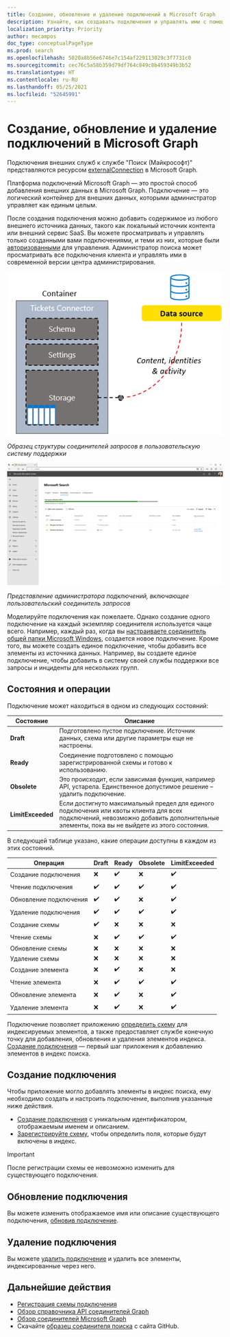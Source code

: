 ```yaml
---
title: Создание, обновление и удаление подключений в Microsoft Graph
description: Узнайте, как создавать подключения и управлять ими с помощью Microsoft Graph.
localization_priority: Priority
author: mecampos
doc_type: conceptualPageType
ms.prod: search
ms.openlocfilehash: 5020a8b56e6746e7c154af229113029c3f7731c0
ms.sourcegitcommit: cec76c5a58b359d79df764c849c8b459349b3b52
ms.translationtype: HT
ms.contentlocale: ru-RU
ms.lasthandoff: 05/25/2021
ms.locfileid: "52645991"
---
```

<!---<author of this doc: rsamai>--->

# <a name="create-update-and-delete-connections-in-the-microsoft-graph"></a>Создание, обновление и удаление подключений в Microsoft Graph

Подключения внешних служб к службе "Поиск (Майкрософт)" представляются ресурсом [externalConnection](/graph/api/resources/externalconnection?view=graph-rest-beta&preserve-view=true) в Microsoft Graph.

Платформа подключений Microsoft Graph — это простой способ добавления внешних данных в Microsoft Graph. Подключение — это логический контейнер для внешних данных, которыми администратор управляет как единым целым.

После создания подключения можно добавить содержимое из любого внешнего источника данных, такого как локальный источник контента или внешний сервис SaaS. Вы можете просматривать и управлять только созданными вами подключениями, и теми из них, которые были [авторизованными](/graph/api/external-post-connections?view=graph-rest-beta&preserve-view=true) для управления. Администратор поиска может просматривать все подключения клиента и управлять ими в современной версии центра администрирования.

<!-- markdownlint-disable MD036 -->
![Образец структуры соединителей запросов в пользовательскую систему поддержки](./images/connectors-images/connecting-external-content-manage-connections-connector-structure.png)

*Образец структуры соединителей запросов в пользовательскую систему поддержки*

![Представление администратора подключений, включающее пользовательский соединитель запросов](./images/connectors-images/connecting-external-content-manage-connections-admin-view.svg)

*Представление администратора подключений, включающее пользовательский соединитель запросов*

<!-- markdownlint-enable MD036 -->

Моделируйте подключения как пожелаете. Однако создание одного подключение на каждый экземпляр соединителя используется чаще всего. Например, каждый раз, когда вы [настраиваете соединитель общей папки Microsoft Windows](/microsoftsearch/configure-connector), создается новое подключение. Кроме того, вы можете создать единое подключение, чтобы добавить все элементы из источника данных. Например, вы создаете единое подключение, чтобы добавить в систему своей службы поддержки все запросы и инциденты для нескольких групп.

## <a name="states-and-operations"></a>Состояния и операции

Подключение может находиться в одном из следующих состояний:

| Состояние             | Описание                                                                                                                                               |
|-------------------|-----------------------------------------------------------------------------------------------------------------------------------------------------------|
| **Draft**         | Подготовлено пустое подключение. Источник данных, схема или другие параметры еще не настроены.                                                |
| **Ready**         | Соединение подготовлено с помощью зарегистрированной схемы и готово к использованию.                                                                          |
| **Obsolete**      | Это происходит, если зависимая функция, например API, устарела. Единственное допустимое решение – удалить подключение.                           |
| **LimitExceeded** | Если достигнуто максимальный предел для единого подключения или квоты клиента для всех подключений, невозможно добавить дополнительные элементы, пока вы не выйдете из этого состояния. |

В следующей таблице указано, какие операции доступны в каждом из этих состояний.

| Операция         | Draft              | Ready              | Obsolete           | LimitExceeded      |
|-------------------|--------------------|--------------------|--------------------|--------------------|
| Создание подключения | :x:                | :heavy_check_mark: | :x:                | :heavy_check_mark: |
| Чтение подключения   | :heavy_check_mark: | :heavy_check_mark: | :heavy_check_mark: | :heavy_check_mark: |
| Обновление подключения | :heavy_check_mark: | :heavy_check_mark: | :x:                | :heavy_check_mark: |
| Удаление подключения | :heavy_check_mark: | :heavy_check_mark: | :heavy_check_mark: | :heavy_check_mark: |
| Создание схемы     | :heavy_check_mark: | :x:                | :x:                | :x:                |
| Чтение схемы       | :x:                | :heavy_check_mark: | :heavy_check_mark: | :heavy_check_mark: |
| Обновление схемы     | :x:                | :x:                | :x:                | :x:                |
| Удаление схемы     | :x:                | :x:                | :x:                | :x:                |
| Создание элемента       | :x:                | :heavy_check_mark: | :x:                | :x:                |
| Чтение элемента         | :x:                | :heavy_check_mark: | :heavy_check_mark: | :heavy_check_mark: |
| Обновление элемента       | :x:                | :heavy_check_mark: | :x:                | :heavy_check_mark: |
| Удаление элемента       | :x:                | :heavy_check_mark: | :x:                | :heavy_check_mark: |

Подключение позволяет приложению [определить схему](/graph/api/externalconnection-post-schema?view=graph-rest-beta&preserve-view=true) для индексируемых элементов, а также предоставляет службе конечную точку для добавления, обновления и удаления элементов индекса. [Создание подключения](#create-a-connection) — первый шаг приложения к добавлению элементов в индекс поиска.

## <a name="create-a-connection"></a>Создание подключения

Чтобы приложение могло добавлять элементы в индекс поиска, ему необходимо создать и настроить подключение, выполнив указанные ниже действия.

- [Создание подключения](/graph/api/external-post-connections?view=graph-rest-beta&preserve-view=true) с уникальным идентификатором, отображаемым именем и описанием.
- [Зарегистрируйте схему](/graph/api/externalconnection-post-schema?view=graph-rest-beta&preserve-view=true), чтобы определить поля, которые будут включены в индекс.

> [!IMPORTANT]
> После регистрации схемы ее невозможно изменить для существующего подключения.

## <a name="update-a-connection"></a>Обновление подключения

Вы можете изменить отображаемое имя или описание существующего подключения, [обновив подключение](/graph/api/externalconnection-update?view=graph-rest-beta&preserve-view=true).

## <a name="delete-a-connection"></a>Удаление подключения

Вы можете [удалить подключение](/graph/api/externalconnection-delete?view=graph-rest-beta&preserve-view=true) и удалить все элементы, индексированные через него.

## <a name="next-steps"></a>Дальнейшие действия

- [Регистрация схемы подключения](./connecting-external-content-manage-schema.md)
- [Обзор справочника API соединителей Graph](/graph/api/resources/indexing-api-overview?view=graph-rest-beta&preserve-view=true)
- [Обзор соединителей Microsoft Graph](/microsoftsearch/connectors-overview)
- Скачайте [образец соединителя поиска](https://github.com/microsoftgraph/msgraph-search-connector-sample) с сайта GitHub.